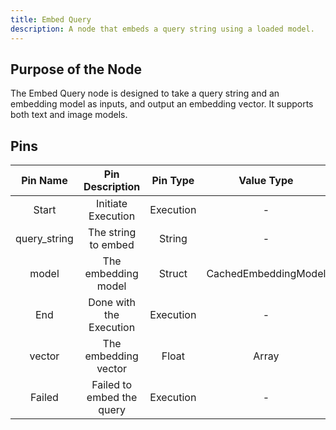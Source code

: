 ```yaml
---
title: Embed Query
description: A node that embeds a query string using a loaded model.
---
```


## Purpose of the Node
The Embed Query node is designed to take a query string and an embedding model as inputs, and output an embedding vector. It supports both text and image models.

## Pins
| Pin Name | Pin Description | Pin Type | Value Type |
|:----------:|:-------------:|:------:|:------:|
| Start | Initiate Execution | Execution | - |
| query_string | The string to embed | String | - |
| model | The embedding model | Struct | CachedEmbeddingModel |
| End | Done with the Execution | Execution | - |
| vector | The embedding vector | Float | Array |
| Failed | Failed to embed the query | Execution | - |